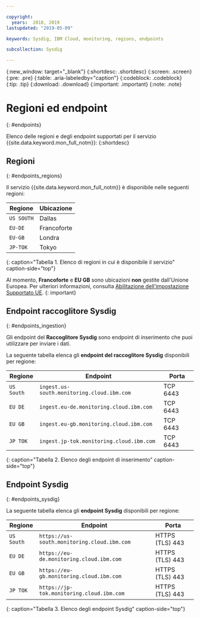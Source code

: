 ```yaml
---

copyright:
  years:  2018, 2019
lastupdated: "2019-05-09"

keywords: Sysdig, IBM Cloud, monitoring, regions, endpoints

subcollection: Sysdig

---
```


{:new_window: target="_blank"}
{:shortdesc: .shortdesc}
{:screen: .screen}
{:pre: .pre}
{:table: .aria-labeledby="caption"}
{:codeblock: .codeblock}
{:tip: .tip}
{:download: .download}
{:important: .important}
{:note: .note}


# Regioni ed endpoint
{: #endpoints}

Elenco delle regioni e degli endpoint supportati per il servizio {{site.data.keyword.mon_full_notm}}:
{:shortdesc}

## Regioni
{: #endpoints_regions}

Il servizio {{site.data.keyword.mon_full_notm}} è disponibile nelle seguenti regioni:

| Regione                | Ubicazione  | 
|-----------------------|-----------|
| `US SOUTH`            | Dallas    | 
| `EU-DE`               | Francoforte | 
| `EU-GB`               | Londra    | 
| `JP-TOK`              | Tokyo     |
{: caption="Tabella 1. Elenco di regioni in cui è disponibile il servizio" caption-side="top"} 

Al momento, **Francoforte** e **EU GB** sono ubicazioni **non** gestite dall'Unione Europea. Per ulteriori informazioni, consulta [Abilitazione dell'impostazione Supportato UE](/docs/account?topic=account-eu-hipaa-supported#bill_eusupported).
{: important}


## Endpoint raccoglitore Sysdig
{: #endpoints_ingestion}

Gli endpoint del **Raccoglitore Sysdig** sono endpoint di inserimento che puoi utilizzare per inviare i dati.

La seguente tabella elenca gli **endpoint del raccoglitore Sysdig** disponibili per regione:

| Regione        | Endpoint                                                  | Porta |
|---------------|-----------------------------------------------------------|------|
| `US South`    | `ingest.us-south.monitoring.cloud.ibm.com`                | TCP 6443 |
| `EU DE`       | `ingest.eu-de.monitoring.cloud.ibm.com`                   | TCP 6443 | 
| `EU GB`       | `ingest.eu-gb.monitoring.cloud.ibm.com`                   | TCP 6443 | 
| `JP TOK`      | `ingest.jp-tok.monitoring.cloud.ibm.com`                  | TCP 6443 | 
{: caption="Tabella 2. Elenco degli endpoint di inserimento" caption-side="top"} 



## Endpoint Sysdig
{: #endpoints_sysdig}

La seguente tabella elenca gli **endpoint Sysdig** disponibili per regione:

| Regione       | Endpoint                                                  | Porta            |
|--------------|-----------------------------------------------------------|-----------------|
| `US South`   | `https://us-south.monitoring.cloud.ibm.com `               | HTTPS (TLS) 443 |  
| `EU DE`      | `https://eu-de.monitoring.cloud.ibm.com `                 | HTTPS (TLS) 443 |
| `EU GB`      | `https://eu-gb.monitoring.cloud.ibm.com `                 | HTTPS (TLS) 443 |
| `JP TOK`     | `https://jp-tok.monitoring.cloud.ibm.com`                 | HTTPS (TLS) 443 |
{: caption="Tabella 3. Elenco degli endpoint Sysdig" caption-side="top"} 


